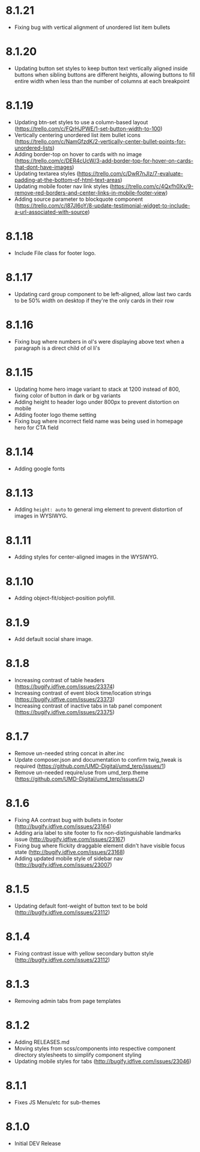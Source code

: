 8.1.21
======
- Fixing bug with vertical alignment of unordered list item bullets

8.1.20
======
- Updating button set styles to keep button text vertically aligned inside buttons when sibling buttons are different heights, allowing buttons to fill entire width when less than the number of columns at each breakpoint

8.1.19
======
- Updating btn-set styles to use a column-based layout (https://trello.com/c/FQrHJPWE/1-set-button-width-to-100)
- Vertically centering unordered list item bullet icons (https://trello.com/c/NamGfzdK/2-vertically-center-bullet-points-for-unordered-lists)
- Adding border-top on hover to cards with no image (https://trello.com/c/DER4cUcW/3-add-border-top-for-hover-on-cards-that-dont-have-images)
- Updating textarea styles (https://trello.com/c/DwR7nJIz/7-evaluate-padding-at-the-bottom-of-html-text-areas)
- Updating mobile footer nav link styles (https://trello.com/c/4Qxfh0Xx/9-remove-red-borders-and-center-links-in-mobile-footer-view)
- Adding source parameter to blockquote component (https://trello.com/c/l87JI6oY/8-update-testimonial-widget-to-include-a-url-associated-with-source)

8.1.18
======
- Include File class for footer logo.

8.1.17
======
- Updating card group component to be left-aligned, allow last two cards to be 50% width on desktop if they're the only cards in their row

8.1.16
======
- Fixing bug where numbers in ol's were displaying above text when a paragraph is a direct child of ol li's

8.1.15
======
- Updating home hero image variant to stack at 1200 instead of 800, fixing color of button in dark or bg variants
- Adding height to header logo under 800px to prevent distortion on mobile
- Adding footer logo theme setting
- Fixing bug where incorrect field name was being used in homepage hero for CTA field

8.1.14
======
- Adding google fonts

8.1.13
======
- Adding `height: auto` to general img element to prevent distortion of images in WYSIWYG.

8.1.11
======
- Adding styles for center-aligned images in the WYSIWYG.

8.1.10
======
- Adding object-fit/object-position polyfill.

8.1.9
=====
- Add default social share image.

8.1.8
=====
- Increasing contrast of table headers (https://bugify.idfive.com/issues/23374)
- Increasing contrast of event block time/location strings (https://bugify.idfive.com/issues/23373)
- Increasing contrast of inactive tabs in tab panel component (https://bugify.idfive.com/issues/23375)

8.1.7
=====
- Remove un-needed string concat in alter.inc
- Update composer.json and documentation to confirm twig_tweak is required (https://github.com/UMD-Digital/umd_terp/issues/1)
- Remove un-needed require/use from umd_terp.theme (https://github.com/UMD-Digital/umd_terp/issues/2)

8.1.6
=====
- Fixing AA contrast bug with bullets in footer (http://bugify.idfive.com/issues/23164)
- Adding aria label to site footer to fix non-distinguishable landmarks issue (http://bugify.idfive.com/issues/23167)
- Fixing bug where flickity draggable element didn't have visible focus state (http://bugify.idfive.com/issues/23168)
- Adding updated mobile style of sidebar nav (http://bugify.idfive.com/issues/23007)

8.1.5
=====
- Updating default font-weight of button text to be bold (http://bugify.idfive.com/issues/23112)

8.1.4
=====
- Fixing contrast issue with yellow secondary button style (http://bugify.idfive.com/issues/23112)

8.1.3
=====
- Removing admin tabs from page templates

8.1.2
=====
- Adding RELEASES.md
- Moving styles from scss/components into respective component directory stylesheets to simplify component styling
- Updating mobile styles for tabs (http://bugify.idfive.com/issues/23046)

8.1.1
=====
- Fixes JS Menu/etc for sub-themes

8.1.0
=====
- Initial DEV Release
